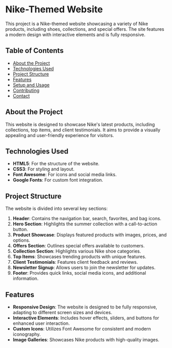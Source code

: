 # Nike-Themed Website

This project is a Nike-themed website showcasing a variety of Nike products, including shoes, collections, and special offers. The site features a modern design with interactive elements and is fully responsive.

## Table of Contents

- [About the Project](#about-the-project)
- [Technologies Used](#technologies-used)
- [Project Structure](#project-structure)
- [Features](#features)
- [Setup and Usage](#setup-and-usage)
- [Contributing](#contributing)
- [Contact](#contact)

## About the Project

This website is designed to showcase Nike's latest products, including collections, top items, and client testimonials. It aims to provide a visually appealing and user-friendly experience for visitors.

## Technologies Used

- **HTML5**: For the structure of the website.
- **CSS3**: For styling and layout.
- **Font Awesome**: For icons and social media links.
- **Google Fonts**: For custom font integration.

## Project Structure

The website is divided into several key sections:

1. **Header**: Contains the navigation bar, search, favorites, and bag icons.
2. **Hero Section**: Highlights the summer collection with a call-to-action button.
3. **Product Showcase**: Displays featured products with images, prices, and options.
4. **Offers Section**: Outlines special offers available to customers.
5. **Collection Section**: Highlights various Nike shoe categories.
6. **Top Items**: Showcases trending products with unique features.
7. **Client Testimonials**: Features client feedback and reviews.
8. **Newsletter Signup**: Allows users to join the newsletter for updates.
9. **Footer**: Provides quick links, social media icons, and additional information.

## Features

- **Responsive Design**: The website is designed to be fully responsive, adapting to different screen sizes and devices.
- **Interactive Elements**: Includes hover effects, sliders, and buttons for enhanced user interaction.
- **Custom Icons**: Utilizes Font Awesome for consistent and modern iconography.
- **Image Galleries**: Showcases Nike products with high-quality images.
